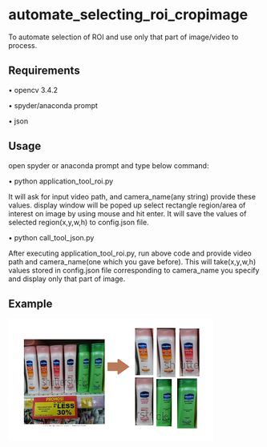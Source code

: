 # automate_selecting_roi_cropimage
To automate selection of ROI and use only that part of image/video to process.

## Requirements

•	opencv 3.4.2

•	spyder/anaconda prompt

•	json

## Usage

open spyder or anaconda prompt and type below command:

•	python application_tool_roi.py
  
It will ask for input video path, and camera_name(any string) provide these values. display window will be poped up select rectangle region/area of interest on image by using mouse and hit enter. It will save the values of selected region(x,y,w,h) to config.json file.
  
•	python call_tool_json.py

After executing application_tool_roi.py, run above code and provide video path and camera_name(one which you gave before). This will take(x,y,w,h) values stored in config.json file corresponding to camera_name you specify and display only that part of image.

## Example

![alt text]( https://github.com/soumyadoddagoudar/Image_data_preprocessing/blob/master/data/refernce_explanimage.png)



  
  


